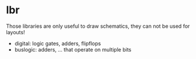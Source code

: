 lbr
===

Those libraries are only useful to draw schematics, they can not be used for
layouts!

* digital: logic gates, adders, flipflops
* buslogic: adders, … that operate on multiple bits

